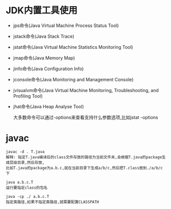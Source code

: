 # JDK内置工具使用

- jps命令(Java Virtual Machine Process Status Tool)
- jstack命令(Java Stack Trace)
- jstat命令(Java Virtual Machine Statistics Monitoring Tool)
- jmap命令(Java Memory Map)
- jinfo命令(Java Configuration Info)
- jconsole命令(Java Monitoring and Management Console)
- jvisualvm命令(Java Virtual Machine Monitoring, Troubleshooting, and Profiling Tool)
- jhat命令(Java Heap Analyse Tool)

    大多数命令可以通过-options来查看支持什么参数选项,比如jstat -options

# javac

    javac -d . T.java
    解释: 指定T.java编译后的class文件存放的路径为当前文件夹,会根据T.java的package生成层级目录,然后存放,
    比如T.java的package为a.b.c,就在当前目录下生成a/b/c,然后把T.class放到./a/b/c下
    
    java a.b.c.T
    运行要指定class的包名
    
    java -cp ./ a.b.c.T
    指定类路径,如果不指定类路径,就需要配置CLASSPATH
    